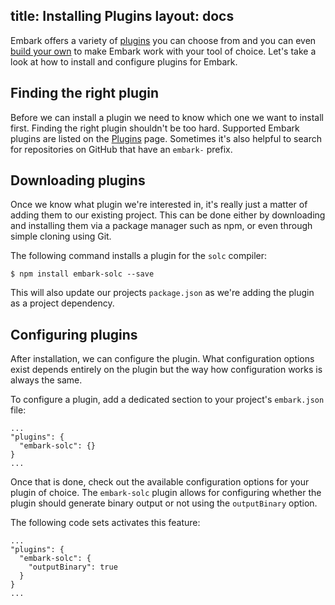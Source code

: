 title: Installing Plugins
layout: docs
---
Embark offers a variety of [plugins](/plugins) you can choose from  and you can even [build your own](/docs/creating_plugins.html) to make Embark work with your tool of choice. Let's take a look at how to install and configure plugins for Embark.

## Finding the right plugin

Before we can install a plugin we need to know which one we want to install first. Finding the right plugin shouldn't be too hard. Supported Embark plugins are listed on the [Plugins](/plugins) page. Sometimes it's also helpful to search for repositories on GitHub that have an `embark-` prefix.

## Downloading plugins

Once we know what plugin we're interested in, it's really just a matter of adding them to our existing project. This can be done either by downloading and installing them via a package manager such as npm, or even through simple cloning using Git.

The following command installs a plugin for the `solc` compiler:

```
$ npm install embark-solc --save
```

This will also update our projects `package.json` as we're adding the plugin as a project dependency.

## Configuring plugins

After installation, we can configure the plugin. What configuration options exist depends entirely on the plugin but the way how configuration works is always the same.

To configure a plugin, add a dedicated section to your project's `embark.json` file:

```
...
"plugins": {
  "embark-solc": {}
}
...
```

Once that is done, check out the available configuration options for your plugin of choice. The `embark-solc` plugin allows for configuring whether the plugin should generate binary output or not using the `outputBinary` option. 

The following code sets activates this feature:

```
...
"plugins": {
  "embark-solc": {
    "outputBinary": true
  }
}
...
```

